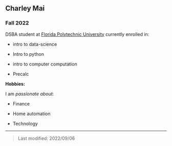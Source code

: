 ## Charley Mai

### Fall 2022

DSBA student at [Florida Polytechnic University](https://www.floridapoly.edu) currently enrolled in:

-   intro to data-science

-   Intro to python

-   intro to computer computation

-   Precalc

**Hobbies:**

I am *passionate about*:

-   Finance

-   Home automation

-   Technology

------------------------------------------------------------------------

> Last modified: 2022/09/06
